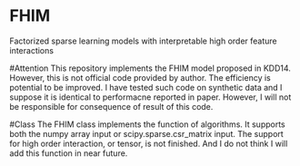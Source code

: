 # FHIM
Factorized sparse learning models with interpretable high order feature interactions

#Attention
This repository implements the FHIM model proposed in KDD14. However, this is not official code provided by author. The efficiency is potential to be improved. I have tested such code on synthetic data and I suppose it is identical to performacne reported in paper. However, I will not be responsible for consequence of result of this code.

#Class
The FHIM class implements the function of algorithms.
It supports both the numpy array input or scipy.sparse.csr_matrix input.
The support for high order interaction, or tensor, is not finished. And I do not think I will add this function in near future.
